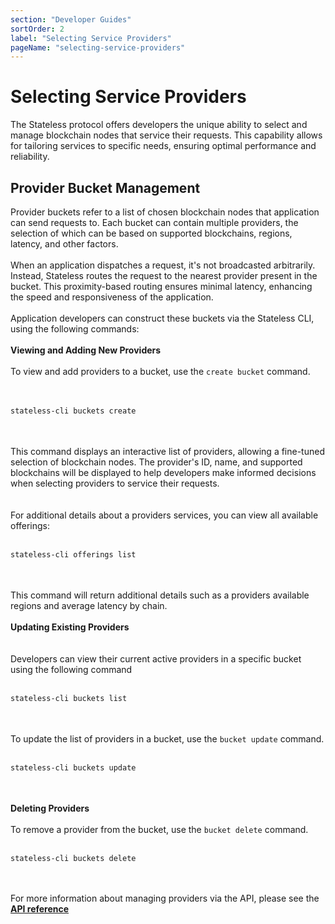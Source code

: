 ```yaml
---
section: "Developer Guides"
sortOrder: 2
label: "Selecting Service Providers"
pageName: "selecting-service-providers"
---
```

# Selecting Service Providers

The Stateless protocol offers developers the unique ability to select and manage blockchain nodes that service their requests. This capability allows for tailoring services to specific needs, ensuring optimal performance and reliability.

## Provider Bucket Management

Provider buckets refer to a list of chosen blockchain nodes that application
can send requests to. Each bucket can contain multiple providers, the selection
of which can be based on supported blockchains, regions, latency, and other
factors.
<br/><br/>
When an application dispatches a request, it's not broadcasted arbitrarily.
Instead, Stateless routes the request to the nearest provider present in the
bucket. This proximity-based routing ensures minimal latency, enhancing the
speed and responsiveness of the application.
<br/><br/>
Application developers can construct these buckets via the Stateless CLI, using
the following commands: 
<br/><br/>
**Viewing and Adding New Providers**
<br/><br/>
To view and add providers to a bucket, use the `create bucket` command.  
<br/><br/>
```bash
stateless-cli buckets create
```
<br/><br/>
This command displays an interactive list of providers, allowing a fine-tuned
selection of blockchain nodes. The provider's ID, name, and supported
blockchains will be displayed to help developers make informed decisions when
selecting providers to service their requests.  
<br/><br/>
For additional details about a providers services, you can view all available
offerings: 
<br/><br/>
```bash
stateless-cli offerings list
```
<br/><br/> 
This command will return additional details such as a providers available
regions and average latency by chain. 
<br/><br/>
**Updating Existing Providers**  
<br/><br/>
Developers can view their current active providers in a specific bucket using
the following command
<br/><br/>
```bash
stateless-cli buckets list
```
<br/><br/>
To update the list of providers in a bucket, use the `bucket update` command.
<br/><br/>
```bash
stateless-cli buckets update
```
<br/><br/>
**Deleting Providers**
<br/><br/>
To remove a provider from the bucket, use the `bucket delete` command.&nbsp; 
<br/><br/>
```bash
stateless-cli buckets delete
```
<br/><br/>
For more information about managing providers via the API, please see the [**API reference**](https://app.stateless.solutions/api-reference)

